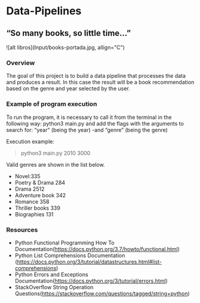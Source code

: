 # Data-Pipelines

## “So many books, so little time…”

![alt libros](Input/books-portada.jpg, allign="C")

### Overview

The goal of this project is to build a data pipeline that processes the data and produces a result. In this case the result will be a book recommendation based on the genre and year selected by the user.



### Example of program execution

To run the program, it is necessary to call it from the terminal in the following way: python3 main.py and add the flags with the arguments to search for: “year” (being the year) -and “genre” (being the genre)

Execution example:

> python3 main.py  2010  3000

Valid genres are shown in the list below.

* Novel:335
* Poetry & Drama 284
* Drama 2512
* Adventure book 342
* Romance 358
* Thriller books 339
* Biographies 131

### Resources 

* Python Functional Programming How To Documentation(https://docs.python.org/3.7/howto/functional.html)
* Python List Comprehensions Documentation (https://docs.python.org/3/tutorial/datastructures.html#list-comprehensions)
* Python Errors and Exceptions Documentation(https://docs.python.org/3/tutorial/errors.html)
* StackOverflow String Operation Questions(https://stackoverflow.com/questions/tagged/string+python)